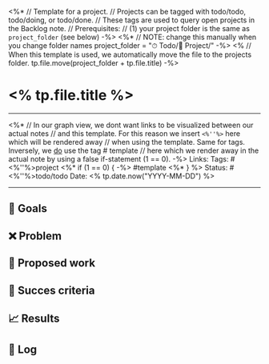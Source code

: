 <%* 
	// Template for a project.
	// Projects can be tagged with todo/todo, todo/doing, or todo/done.
	// These tags are used to query open projects in the Backlog note.
	// Prerequisites:
	//    (1) your project folder is the same as `project_folder` (see below)
-%>
<%*
	// NOTE: change this manually when you change folder names
	project_folder = "⏱ Todo/🧩 Project/"
-%>
<% 
	// When this template is used, we automatically move the file to the projects folder.
	tp.file.move(project_folder + tp.file.title)
-%>
# <% tp.file.title %>

---

<%*
	// In our graph view, we dont want links to be visualized between our actual notes
	// and this template. For this reason we insert `<%''%>` here which will be rendered away 
	// when using the template. Same for tags. Inversely, we <u>do</u> use the tag # template
	// here which we render away in the actual note by using a false if-statement (1 == 0).
-%>
Links: 
Tags: #<%''%>project <%* if (1 == 0) { -%> #template <%* } %>
Status: #<%''%>todo/todo
Date: <% tp.date.now("YYYY-MM-DD") %>

---

## 🎯 Goals



## ❌ Problem



## 👷 Proposed work



## 💎 Succes criteria



## 📈 Results



## 📓 Log

